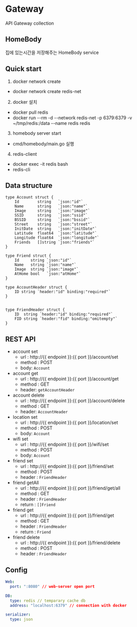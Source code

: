 Gateway
===

API Gateway collection

## HomeBody

집에 있는시간을 저장해주는 HomeBody service



Quick start
--- 

1) docker network create
- docker network create redis-net

2) docker 설치
- docker pull redis
- docker run --rm -d --network redis-net -p 6379:6379 -v ~/tmp/redis:/data --name redis redis

3) homebody server start
- cmd/homebody/main.go 실행

4) redis-client 
- docker exec -it redis bash
- redis-cli


Data structure
---

```golang 
type Account struct {
	Id        string   `json:"id"`
	Name      string   `json:"name"`
	Image     string   `json:"image"`
	SSID      string   `json:"ssid"`
	BSSID     string   `json:"bssid"`
	Street    string   `json:"street"`
	InitDate  string   `json:"initDate"`
	Latitude  float64  `json:"latitude"`
	Longitude float64  `json:"longitude"`
	Friends   []string `json:"friends"`
}

type Friend struct {
	Id     string `json:"id"`
	Name   string `json:"name"`
	Image  string `json:"image"`
	AtHome bool   `json:"atHome"`
}

type AccountHeader struct {
	ID string `header:"id" binding:"required"`
}


type FriendHeader struct {
	ID  string `header:"id" binding:"required"`
	FID string `header:"fid" binding:"omitempty"`
}
```

REST API
---
+ account set
  + url : http://{{ endpoint }}:{{ port }}/account/set
  + method : POST
  + body: `Account`
+ account get
  + url : http://{{ endpoint }}:{{ port }}/account/get  
  + method : GET
  + header: `getAccountHeader`
+ account delete
  + url : http://{{ endpoint }}:{{ port }}/account/delete  
  + method : GET   
  + header: `AccountHeader`
+ location set
  + url : http://{{ endpoint }}:{{ port }}/location/set
  + method : POST
  + body: `Account`
+ wifi set
  + url : http://{{ endpoint }}:{{ port }}/wifi/set
  + method : POST
  + body: `Account`
+ friend set
  + url : http://{{ endpoint }}:{{ port }}/friend/set  
  + method : POST
  + header : `FriendHeader`
+ friend getAll
  + url : http://{{ endpoint }}:{{ port }}/friend/get/all
  + method : GET   
  + header : `FriendHeader`   
  + return : `[]Friend`
+ friend get
  + url : http://{{ endpoint }}:{{ port }}/friend/get
  + method : GET   
  + header : `FriendHeader`   
  + return : `Friend`
+ friend delete
  + url : http://{{ endpoint }}:{{ port }}/friend/delete
  + method : POST
  + header : `FriendHeader`

Config
---

```yaml
Web:
  port: ":8080" // web-server open port

DB:
  type: redis // temparary cache db
  address: "localhost:6379" // connection with docker

serializer:
  type: json 
```

